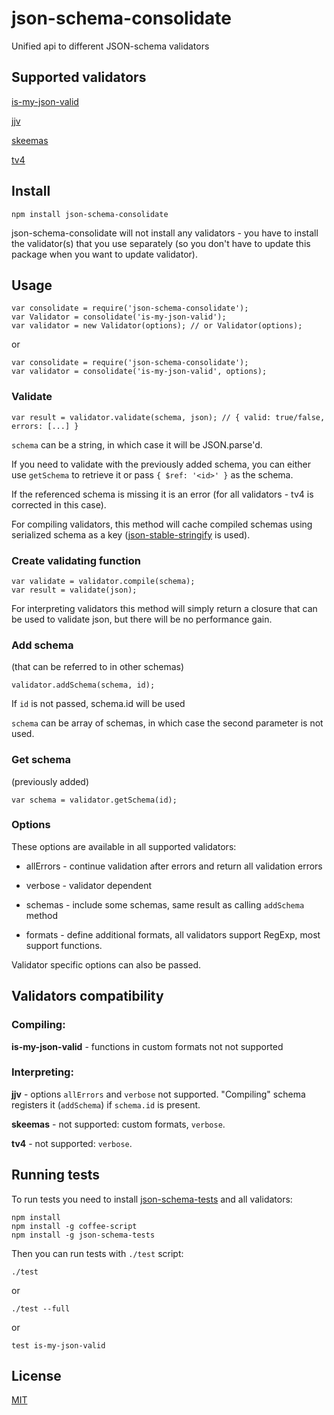 # json-schema-consolidate

Unified api to different JSON-schema validators


## Supported validators

[is-my-json-valid](https://github.com/mafintosh/is-my-json-valid)

[jjv](https://github.com/acornejo/jjv)

[skeemas](https://github.com/Prestaul/skeemas)

[tv4](https://github.com/geraintluff/tv4)


## Install

```
npm install json-schema-consolidate
```

json-schema-consolidate will not install any validators - you have to install the validator(s) that you use separately (so you don't have to update this package when you want to update validator).


## Usage

```
var consolidate = require('json-schema-consolidate');
var Validator = consolidate('is-my-json-valid');
var validator = new Validator(options); // or Validator(options);
```

or

```
var consolidate = require('json-schema-consolidate');
var validator = consolidate('is-my-json-valid', options);
```


### Validate

```
var result = validator.validate(schema, json); // { valid: true/false, errors: [...] }
```

`schema` can be a string, in which case it will be JSON.parse'd.

If you need to validate with the previously added schema, you can either use `getSchema` to retrieve it or pass `{ $ref: '<id>' }` as the schema.

If the referenced schema is missing it is an error (for all validators - tv4 is corrected in this case).

For compiling validators, this method will cache compiled schemas using serialized schema as a key ([json-stable-stringify](https://github.com/substack/json-stable-stringify) is used).


### Create validating function

```
var validate = validator.compile(schema);
var result = validate(json);
```

For interpreting validators this method will simply return a closure that can be used to validate json, but there will be no performance gain.


### Add schema

(that can be referred to in other schemas)

```
validator.addSchema(schema, id);
```

If `id` is not passed, schema.id will be used

`schema` can be array of schemas, in which case the second parameter is not used.


### Get schema

(previously added)

```
var schema = validator.getSchema(id);
```


### Options

These options are available in all supported validators:

- allErrors - continue validation after errors and return all validation errors

- verbose - validator dependent

- schemas - include some schemas, same result as calling `addSchema` method

- formats - define additional formats, all validators support RegExp, most support functions.


Validator specific options can also be passed.


## Validators compatibility

### Compiling:

__is-my-json-valid__ - functions in custom formats not not supported


### Interpreting:

__jjv__ - options `allErrors` and `verbose` not supported. "Compiling" schema registers it (`addSchema`) if `schema.id` is present.

__skeemas__ - not supported: custom formats, `verbose`.

__tv4__ - not supported: `verbose`.


## Running tests

To run tests you need to install [json-schema-tests](https://github.com/pandastrike/json-schema-tests) and all validators:

```
npm install
npm install -g coffee-script
npm install -g json-schema-tests
```

Then you can run tests with `./test` script:


```
./test
```

or


```
./test --full
```

or


```
test is-my-json-valid
```


## License

[MIT](https://github.com/epoberezkin/json-schema-consolidate/blob/master/LICENSE)
